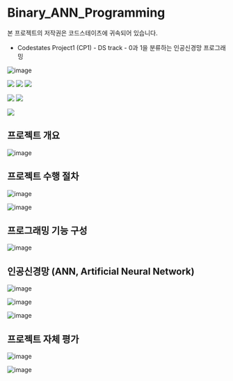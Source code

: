 # Binary_ANN_Programming

본 프로젝트의 저작권은 코드스테이츠에 귀속되어 있습니다.

- Codestates Project1 (CP1) - DS track - 0과 1을 분류하는 인공신경망 프로그래밍

![image](https://user-images.githubusercontent.com/109939415/211750802-cef656bb-1a34-4159-acaf-d733c41e41b2.png)

<img src="https://img.shields.io/badge/Google Colab-F9AB00?style=for-the-badge&logo=Google Colab&logoColor=white"></a>
<img src="https://img.shields.io/badge/Python-3776AB?style=for-the-badge&logo=python&logoColor=white"></a>
<img src="https://img.shields.io/badge/Jupyter-F37626?style=for-the-badge&logo=Jupyter&logoColor=white"></a>

<img src="https://img.shields.io/badge/NumPy-013243?style=for-the-badge&logo=NumPy&logoColor=white"/></a>
<img src="https://img.shields.io/badge/pandas-150458?style=for-the-badge&logo=pandas&logoColor=white"/></a>

<img src="https://img.shields.io/badge/Microsoft PowerPoint-B7472A?style=for-the-badge&logo=Microsoft PowerPoint&logoColor=white"></a>

## 프로젝트 개요

![image](https://user-images.githubusercontent.com/109939415/211750428-c13ff44a-17b9-41a7-81a2-6c4d89f38dde.png)

## 프로젝트 수행 절차

![image](https://user-images.githubusercontent.com/109939415/211751176-01f50e6e-2f6f-4eb0-a23a-ac1cdcf583a3.png)

![image](https://user-images.githubusercontent.com/109939415/211751198-859b3199-03a6-4c43-9a55-a91bbb07697c.png)

## 프로그래밍 기능 구성

![image](https://user-images.githubusercontent.com/109939415/211751414-e46558a0-7ff4-483f-8bab-90f873a8b28b.png)

## 인공신경망 (ANN, Artificial Neural Network)

![image](https://user-images.githubusercontent.com/109939415/211751472-a57cf1d5-8c9c-4fec-977e-b9a03a976197.png)

![image](https://user-images.githubusercontent.com/109939415/211751608-5e4879e0-511a-4c37-8c74-7250dcdbab6a.png)

![image](https://user-images.githubusercontent.com/109939415/211751636-c18bf589-419a-4d5e-9a17-6401903b85a9.png)

## 프로젝트 자체 평가

![image](https://user-images.githubusercontent.com/109939415/211751723-6192ef37-8712-47e8-8b40-0add3521a730.png)

![image](https://user-images.githubusercontent.com/109939415/211751746-fd5dc458-f9a2-4e06-a042-26c5fff88d9c.png)
